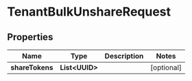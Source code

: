 

# TenantBulkUnshareRequest


## Properties

| Name | Type | Description | Notes |
|------------ | ------------- | ------------- | -------------|
|**shareTokens** | **List&lt;UUID&gt;** |  |  [optional] |



